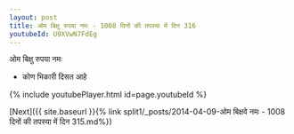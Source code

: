 ```yaml
---
layout: post
title: ओम बिक्षु रुपया नमः - 1008 दिनों की तपस्या में दिन 316
youtubeId: U9XVwN7FdEg
---
```

 
 
 ओम बिक्षु रुपया नमः  
 
 -  कोण भिकारी दिसत आहे 
 
  
 
  
 
 
 
 
 
 


{% include youtubePlayer.html id=page.youtubeId %}
 
[Next]({{ site.baseurl }}{% link  split1/_posts/2014-04-09-ओम बिक्षवे नमः - 1008 दिनों की तपस्या में दिन 315.md%})
 
